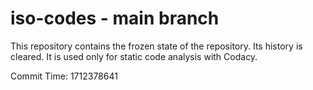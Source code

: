 # iso-codes - main branch

This repository contains the frozen state of the repository.
Its history is cleared. It is used only for static code
analysis with Codacy.

Commit Time: 1712378641